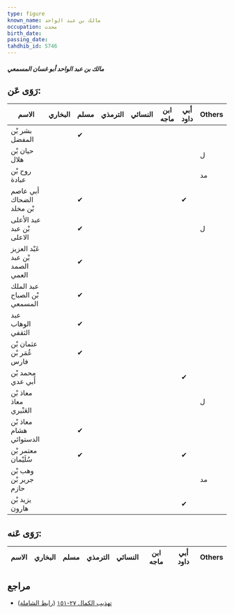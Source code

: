 ```yaml
---
type: figure
known_name: مالك بن عبد الواحد
occupation: محدث
birth_date:
passing_date:
tahdhib_id: 5746
---
```

##### مالك بن عبد الواحد أبو غسان المسمعي

## رَوَى عَن:
| الاسم                            | البخاري | مسلم | الترمذي | النسائي | ابن ماجه | أبي داود | Others |
| -------------------------------- | ------- | ---- | ------- | ------- | -------- | -------- | ------ |
| بشر بْن المفضل                   |         | ✔    |         |         |          |          |        |
| حيان بْن هلال                    |         |      |         |         |          |          | ل      |
| روح بْن عبادة                    |         |      |         |         |          |          | مد     |
| أبي عاصم الضحاك بْن مخلد         |         | ✔    |         |         |          | ✔        |        |
| عبد الأعلى بْن عبد الاعلى        |         | ✔    |         |         |          |          | ل      |
| عَبْد العزيز بْن عبد الصمد العمي |         | ✔    |         |         |          |          |        |
| عبد الملك بْن الصباح المسمعي     |         | ✔    |         |         |          |          |        |
| عبد الوهاب الثقفي                |         | ✔    |         |         |          |          |        |
| عثمان بْن عُمَر بْن فارس         |         | ✔    |         |         |          |          |        |
| محمد بْن أَبي عدي                |         |      |         |         |          | ✔        |        |
| معاذ بْن معاذ العَنْبري          |         |      |         |         |          |          | ل      |
| معاذ بْن هشام الدستوائي          |         | ✔    |         |         |          |          |        |
| معتمر بْن سُلَيْمان              |         | ✔    |         |         |          | ✔        |        |
| وهب بْن جرير بْن حازم            |         |      |         |         |          |          | مد     |
| يزيد بْن هارون                   |         |      |         |         |          | ✔        |        |
## رَوَى عَنه:
| الاسم | البخاري | مسلم | الترمذي | النسائي | ابن ماجه | أبي داود | Others |
| ----- | ------- | ---- | ------- | ------- | -------- | -------- | ------ |
## مراجع
- [تهذيب الكمال ٢٧-١٥١](obsidian://open?vault=Tahdhib-al-Kamal&file=Figures/٥٧٤٦-مالك%20بن%20عبد%20الواحد%20أبو%20غسان%20المسمعي) ([رابط الشاملة](https://shamela.ws/book/3722/14540))